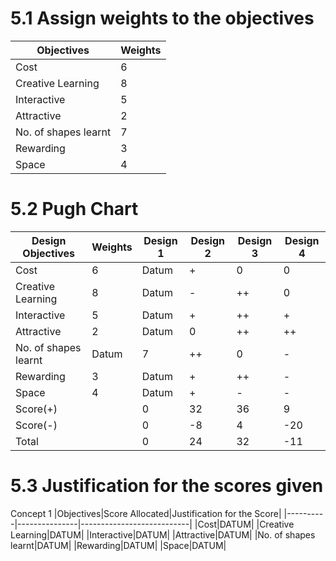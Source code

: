 # 5.1 Assign weights to the objectives
|Objectives|Weights|
|----------|-------|
|Cost|6|
|Creative Learning|8|
|Interactive|5|
|Attractive|2|
|No. of shapes learnt|7|
|Rewarding|3|
|Space|4|

#  5.2 Pugh Chart
|Design Objectives|Weights|Design 1|Design 2|Design 3|Design 4|
|-----------------|-------|--------|--------|--------|--------|
|Cost|6|Datum|+|0|0|
|Creative Learning|8|Datum|-|++|0|
|Interactive|5|Datum|+|++|+|
|Attractive|2|Datum|0|++|++|
|No. of shapes learnt|Datum|7|++|0|-|
|Rewarding|3|Datum|+|++|-|
|Space|4|Datum|+|-|-|
|Score(+)||0|32|36|9|
|Score(-)||0|-8|4|-20|
|Total||0|24|32|-11|

# 5.3 Justification for the scores given
Concept 1
|Objectives|Score Allocated|Justification for the Score|
|----------|---------------|---------------------------|
|Cost|DATUM|
|Creative Learning|DATUM|
|Interactive|DATUM|
|Attractive|DATUM|
|No. of shapes learnt|DATUM|
|Rewarding|DATUM|
|Space|DATUM|




